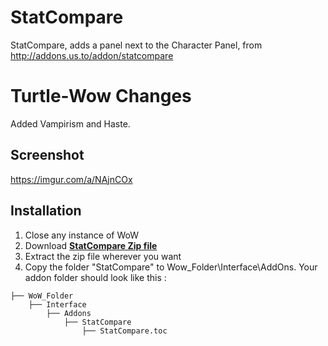 # StatCompare
StatCompare, adds a panel next to the Character Panel, from http://addons.us.to/addon/statcompare

# Turtle-Wow Changes
Added Vampirism and Haste.


## Screenshot

https://imgur.com/a/NAjnCOx

## Installation
1. Close any instance of WoW
2. Download **[StatCompare Zip file](https://github.com/Linae-Kronos/StatCompare/archive/master.zip)**
3. Extract the zip file wherever you want
4. Copy the folder "StatCompare" to Wow_Folder\Interface\AddOns. Your addon folder should look like this :
```
├── WoW_Folder
    ├── Interface
        ├── Addons
            ├── StatCompare
            	├── StatCompare.toc
```
